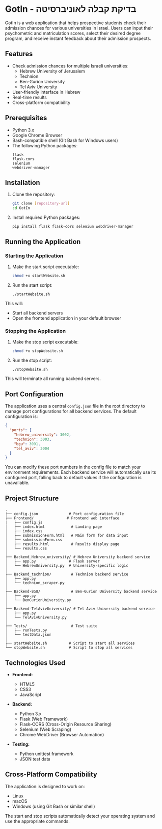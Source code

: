 # GotIn - בדיקת קבלה לאוניברסיטה

GotIn is a web application that helps prospective students check their admission chances for various universities in Israel. Users can input their psychometric and matriculation scores, select their desired degree program, and receive instant feedback about their admission prospects.

## Features

- Check admission chances for multiple Israeli universities:
  - Hebrew University of Jerusalem
  - Technion
  - Ben-Gurion University
  - Tel Aviv University
- User-friendly interface in Hebrew
- Real-time results
- Cross-platform compatibility

## Prerequisites

- Python 3.x
- Google Chrome Browser
- Bash-compatible shell (Git Bash for Windows users)
- The following Python packages:
  ```
  flask
  flask-cors
  selenium
  webdriver-manager
  ```

## Installation

1. Clone the repository:
   ```bash
   git clone [repository-url]
   cd GotIn
   ```

2. Install required Python packages:
   ```bash
   pip install flask flask-cors selenium webdriver-manager
   ```

## Running the Application

### Starting the Application

1. Make the start script executable:
   ```bash
   chmod +x startWebsite.sh
   ```

2. Run the start script:
   ```bash
   ./startWebsite.sh
   ```

This will:
- Start all backend servers
- Open the frontend application in your default browser

### Stopping the Application

1. Make the stop script executable:
   ```bash
   chmod +x stopWebsite.sh
   ```

2. Run the stop script:
   ```bash
   ./stopWebsite.sh
   ```

This will terminate all running backend servers.

## Port Configuration

The application uses a central `config.json` file in the root directory to manage port configurations for all backend services. The default configuration is:

```json
{
  "ports": {
    "hebrew_university": 3002,
    "technion": 3003,
    "bgu": 3001,
    "tel_aviv": 3004
  }
}
```

You can modify these port numbers in the config file to match your environment requirements. Each backend service will automatically use its configured port, falling back to default values if the configuration is unavailable.

## Project Structure

```
.
├── config.json              # Port configuration file
├── Frontend/               # Frontend web interface
|   ├── config.js
│   ├── index.html            # Landing page
│   ├── index.css
│   ├── submissionForm.html   # Main form for data input
│   ├── submissionForm.css
│   ├── results.html          # Results display page
│   └── results.css
│
├── Backend_Hebrew_university/ # Hebrew University backend service
│   ├── app.py               # Flask server
│   └── HebrewUniversity.py  # University-specific logic
│
├── Backend_technion/         # Technion backend service
│   ├── app.py
│   └── technion_scraper.py
│
├── Backend-BGU/              # Ben-Gurion University backend service
│   ├── app.py
│   └── BenGurionUniversity.py
│
├── Backend-TelAvivUniversity/ # Tel Aviv University backend service
│   ├── app.py
│   └── TelAvivUniversity.py
│
├── Tests/                    # Test suite
│   ├── runTests.py
│   └── testData.json
│
├── startWebsite.sh          # Script to start all services
└── stopWebsite.sh           # Script to stop all services
```

## Technologies Used

- **Frontend:**
  - HTML5
  - CSS3
  - JavaScript

- **Backend:**
  - Python 3.x
  - Flask (Web Framework)
  - Flask-CORS (Cross-Origin Resource Sharing)
  - Selenium (Web Scraping)
  - Chrome WebDriver (Browser Automation)

- **Testing:**
  - Python unittest framework
  - JSON test data

## Cross-Platform Compatibility

The application is designed to work on:
- Linux
- macOS
- Windows (using Git Bash or similar shell)

The start and stop scripts automatically detect your operating system and use the appropriate commands.
